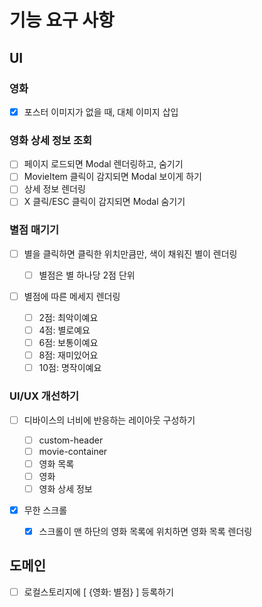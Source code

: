 # 기능 요구 사항

## UI

### 영화

- [x] 포스터 이미지가 없을 때, 대체 이미지 삽입

### 영화 상세 정보 조회

- [ ] 페이지 로드되면 Modal 렌더링하고, 숨기기
- [ ] MovieItem 클릭이 감지되면 Modal 보이게 하기
- [ ] 상세 정보 렌더링
- [ ] X 클릭/ESC 클릭이 감지되면 Modal 숨기기

### 별점 매기기

- [ ] 별을 클릭하면 클릭한 위치만큼만, 색이 채워진 별이 렌더링

  - [ ] 별점은 별 하나당 2점 단위

- [ ] 별점에 따른 메세지 렌더링
  - [ ] 2점: 최악이예요
  - [ ] 4점: 별로예요
  - [ ] 6점: 보통이예요
  - [ ] 8점: 재미있어요
  - [ ] 10점: 명작이예요

### UI/UX 개선하기

- [ ] 디바이스의 너비에 반응하는 레이아웃 구성하기

  - [ ] custom-header
  - [ ] movie-container
  - [ ] 영화 목록
  - [ ] 영화
  - [ ] 영화 상세 정보

- [x] 무한 스크롤
  - [x] 스크롤이 맨 하단의 영화 목록에 위치하면 영화 목록 렌더링

## 도메인

- [ ] 로컬스토리지에 [ {영화: 별점} ] 등록하기
